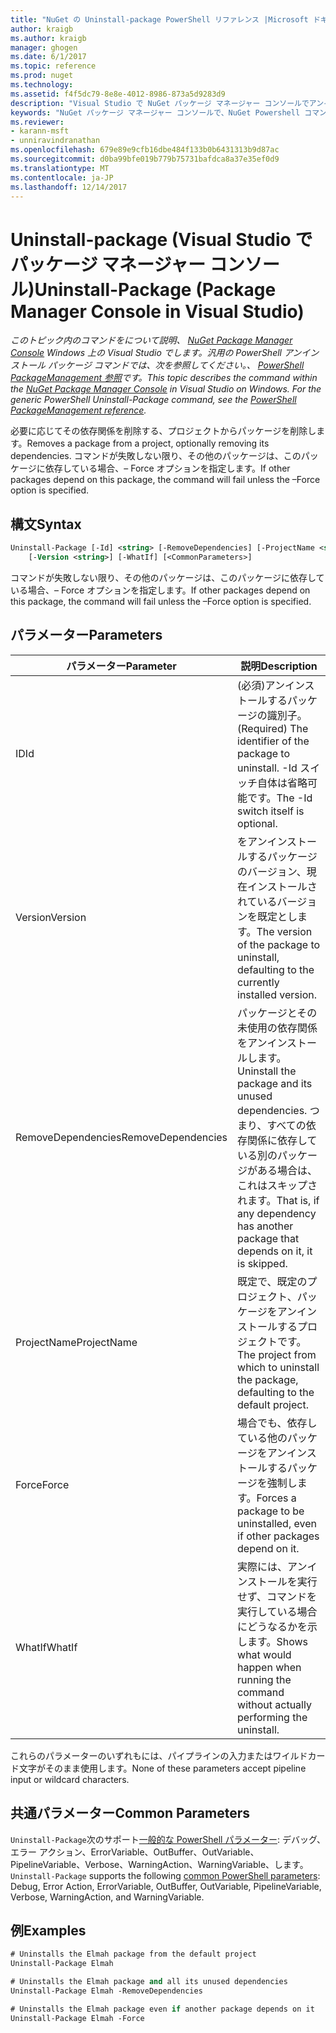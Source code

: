 ```yaml
---
title: "NuGet の Uninstall-package PowerShell リファレンス |Microsoft ドキュメント"
author: kraigb
ms.author: kraigb
manager: ghogen
ms.date: 6/1/2017
ms.topic: reference
ms.prod: nuget
ms.technology: 
ms.assetid: f4f5dc79-8e8e-4012-8986-873a5d9283d9
description: "Visual Studio で NuGet パッケージ マネージャー コンソールでアンインストール パッケージの PowerShell コマンドのリファレンスです。"
keywords: "NuGet パッケージ マネージャー コンソールで、NuGet Powershell コマンドでは、NuGet Powershell リファレンス、アンインストール パッケージ"
ms.reviewer:
- karann-msft
- unniravindranathan
ms.openlocfilehash: 679e89e9cfb16dbe484f133b0b6431313b9d87ac
ms.sourcegitcommit: d0ba99bfe019b779b75731bafdca8a37e35ef0d9
ms.translationtype: MT
ms.contentlocale: ja-JP
ms.lasthandoff: 12/14/2017
---
```

# <a name="uninstall-package-package-manager-console-in-visual-studio"></a><span data-ttu-id="f12db-104">Uninstall-package (Visual Studio でパッケージ マネージャー コンソール)</span><span class="sxs-lookup"><span data-stu-id="f12db-104">Uninstall-Package (Package Manager Console in Visual Studio)</span></span>

<span data-ttu-id="f12db-105">*このトピック内のコマンドをについて説明、 [NuGet Package Manager Console](Package-Manager-Console.md) Windows 上の Visual Studio でします。汎用の PowerShell アンインストール パッケージ コマンドでは、次を参照してください。、 [PowerShell PackageManagement 参照](https://docs.microsoft.com/powershell/module/packagemanagement/?view=powershell-6)です。*</span><span class="sxs-lookup"><span data-stu-id="f12db-105">*This topic describes the command within the [NuGet Package Manager Console](Package-Manager-Console.md) in Visual Studio on Windows. For the generic PowerShell Uninstall-Package command, see the [PowerShell PackageManagement reference](https://docs.microsoft.com/powershell/module/packagemanagement/?view=powershell-6).*</span></span>

<span data-ttu-id="f12db-106">必要に応じてその依存関係を削除する、プロジェクトからパッケージを削除します。</span><span class="sxs-lookup"><span data-stu-id="f12db-106">Removes a package from a project, optionally removing its dependencies.</span></span> <span data-ttu-id="f12db-107">コマンドが失敗しない限り、その他のパッケージは、このパッケージに依存している場合、– Force オプションを指定します。</span><span class="sxs-lookup"><span data-stu-id="f12db-107">If other packages depend on this package, the command will fail unless the –Force option is specified.</span></span>

## <a name="syntax"></a><span data-ttu-id="f12db-108">構文</span><span class="sxs-lookup"><span data-stu-id="f12db-108">Syntax</span></span>

```ps
Uninstall-Package [-Id] <string> [-RemoveDependencies] [-ProjectName <string>] [-Force]
    [-Version <string>] [-WhatIf] [<CommonParameters>]
```

<span data-ttu-id="f12db-109">コマンドが失敗しない限り、その他のパッケージは、このパッケージに依存している場合、– Force オプションを指定します。</span><span class="sxs-lookup"><span data-stu-id="f12db-109">If other packages depend on this package, the command will fail unless the –Force option is specified.</span></span>

## <a name="parameters"></a><span data-ttu-id="f12db-110">パラメーター</span><span class="sxs-lookup"><span data-stu-id="f12db-110">Parameters</span></span>

| <span data-ttu-id="f12db-111">パラメーター</span><span class="sxs-lookup"><span data-stu-id="f12db-111">Parameter</span></span> | <span data-ttu-id="f12db-112">説明</span><span class="sxs-lookup"><span data-stu-id="f12db-112">Description</span></span> |
| --- | --- |
| <span data-ttu-id="f12db-113">ID</span><span class="sxs-lookup"><span data-stu-id="f12db-113">Id</span></span> | <span data-ttu-id="f12db-114">(必須)アンインストールするパッケージの識別子。</span><span class="sxs-lookup"><span data-stu-id="f12db-114">(Required) The identifier of the package to uninstall.</span></span> <span data-ttu-id="f12db-115">-Id スイッチ自体は省略可能です。</span><span class="sxs-lookup"><span data-stu-id="f12db-115">The -Id switch itself is optional.</span></span> |
| <span data-ttu-id="f12db-116">Version</span><span class="sxs-lookup"><span data-stu-id="f12db-116">Version</span></span> | <span data-ttu-id="f12db-117">をアンインストールするパッケージのバージョン、現在インストールされているバージョンを既定とします。</span><span class="sxs-lookup"><span data-stu-id="f12db-117">The version of the package to uninstall, defaulting to the currently installed version.</span></span> |
| <span data-ttu-id="f12db-118">RemoveDependencies</span><span class="sxs-lookup"><span data-stu-id="f12db-118">RemoveDependencies</span></span> | <span data-ttu-id="f12db-119">パッケージとその未使用の依存関係をアンインストールします。</span><span class="sxs-lookup"><span data-stu-id="f12db-119">Uninstall the package and its unused dependencies.</span></span> <span data-ttu-id="f12db-120">つまり、すべての依存関係に依存している別のパッケージがある場合は、これはスキップされます。</span><span class="sxs-lookup"><span data-stu-id="f12db-120">That is, if any dependency has another package that depends on it, it is skipped.</span></span> |
| <span data-ttu-id="f12db-121">ProjectName</span><span class="sxs-lookup"><span data-stu-id="f12db-121">ProjectName</span></span> | <span data-ttu-id="f12db-122">既定で、既定のプロジェクト、パッケージをアンインストールするプロジェクトです。</span><span class="sxs-lookup"><span data-stu-id="f12db-122">The project from which to uninstall the package, defaulting to the default project.</span></span> |
| <span data-ttu-id="f12db-123">Force</span><span class="sxs-lookup"><span data-stu-id="f12db-123">Force</span></span> | <span data-ttu-id="f12db-124">場合でも、依存している他のパッケージをアンインストールするパッケージを強制します。</span><span class="sxs-lookup"><span data-stu-id="f12db-124">Forces a package to be uninstalled, even if other packages depend on it.</span></span> |
| <span data-ttu-id="f12db-125">WhatIf</span><span class="sxs-lookup"><span data-stu-id="f12db-125">WhatIf</span></span> | <span data-ttu-id="f12db-126">実際には、アンインストールを実行せず、コマンドを実行している場合にどうなるかを示します。</span><span class="sxs-lookup"><span data-stu-id="f12db-126">Shows what would happen when running the command without actually performing the uninstall.</span></span> |

<span data-ttu-id="f12db-127">これらのパラメーターのいずれもには、パイプラインの入力またはワイルドカード文字がそのまま使用します。</span><span class="sxs-lookup"><span data-stu-id="f12db-127">None of these parameters accept pipeline input or wildcard characters.</span></span>

## <a name="common-parameters"></a><span data-ttu-id="f12db-128">共通パラメーター</span><span class="sxs-lookup"><span data-stu-id="f12db-128">Common Parameters</span></span>

<span data-ttu-id="f12db-129">`Uninstall-Package`次のサポート[一般的な PowerShell パラメーター](http://go.microsoft.com/fwlink/?LinkID=113216): デバッグ、エラー アクション、ErrorVariable、OutBuffer、OutVariable、PipelineVariable、Verbose、WarningAction、WarningVariable、します。</span><span class="sxs-lookup"><span data-stu-id="f12db-129">`Uninstall-Package` supports the following [common PowerShell parameters](http://go.microsoft.com/fwlink/?LinkID=113216): Debug, Error Action, ErrorVariable, OutBuffer, OutVariable, PipelineVariable, Verbose, WarningAction, and WarningVariable.</span></span>

## <a name="examples"></a><span data-ttu-id="f12db-130">例</span><span class="sxs-lookup"><span data-stu-id="f12db-130">Examples</span></span>

```ps
# Uninstalls the Elmah package from the default project
Uninstall-Package Elmah

# Uninstalls the Elmah package and all its unused dependencies
Uninstall-Package Elmah -RemoveDependencies 

# Uninstalls the Elmah package even if another package depends on it
Uninstall-Package Elmah -Force
```
